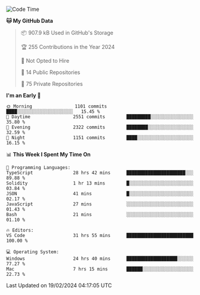<!--START_SECTION:waka-->
![Code Time](http://img.shields.io/badge/Code%20Time-5%2C275%20hrs%2044%20mins-blue)

**🐱 My GitHub Data** 

> 📦 907.9 kB Used in GitHub's Storage 
 > 
> 🏆 255 Contributions in the Year 2024
 > 
> 🚫 Not Opted to Hire
 > 
> 📜 14 Public Repositories 
 > 
> 🔑 75 Private Repositories 
 > 
**I'm an Early 🐤** 

```text
🌞 Morning                1101 commits        ████░░░░░░░░░░░░░░░░░░░░░   15.45 % 
🌆 Daytime                2551 commits        █████████░░░░░░░░░░░░░░░░   35.80 % 
🌃 Evening                2322 commits        ████████░░░░░░░░░░░░░░░░░   32.59 % 
🌙 Night                  1151 commits        ████░░░░░░░░░░░░░░░░░░░░░   16.15 % 
```


📊 **This Week I Spent My Time On** 

```text
💬 Programming Languages: 
TypeScript               28 hrs 42 mins      ██████████████████████░░░   89.88 % 
Solidity                 1 hr 13 mins        █░░░░░░░░░░░░░░░░░░░░░░░░   03.84 % 
JSON                     41 mins             █░░░░░░░░░░░░░░░░░░░░░░░░   02.17 % 
JavaScript               27 mins             ░░░░░░░░░░░░░░░░░░░░░░░░░   01.43 % 
Bash                     21 mins             ░░░░░░░░░░░░░░░░░░░░░░░░░   01.10 % 

🔥 Editors: 
VS Code                  31 hrs 55 mins      █████████████████████████   100.00 % 

💻 Operating System: 
Windows                  24 hrs 40 mins      ███████████████████░░░░░░   77.27 % 
Mac                      7 hrs 15 mins       ██████░░░░░░░░░░░░░░░░░░░   22.73 % 
```


 Last Updated on 19/02/2024 04:17:05 UTC
<!--END_SECTION:waka-->

